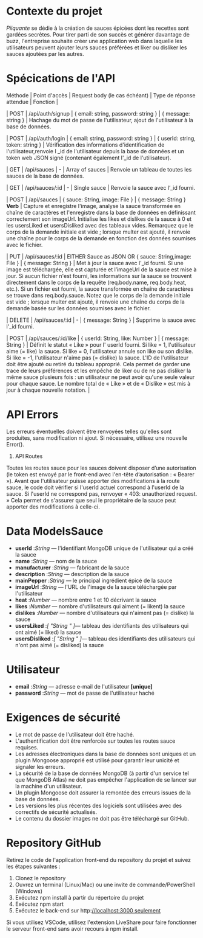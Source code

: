﻿# Contexte du projet

_Piiquante_ se dédie à la création de sauces épicées dont les recettes sont gardées secrètes. Pour tirer parti de son succès et générer davantage de buzz, l'entreprise souhaite créer une application web dans laquelle les utilisateurs peuvent ajouter leurs sauces préférées et liker ou disliker les sauces ajoutées par les autres.

# Spécications de l'API

Méthode | Point d'accès | Request body (le cas échéant) | Type de réponse attendue | Fonction |

| POST
| /api/auth/signup
| { email: string, password: string }
| { message: string }
| Hachage du mot de passe de l'utilisateur, ajout de l'utilisateur à la base de données.

| POST
| /api/auth/login
| { email: string, password: string }
| { userId: string, token: string }
| Vérification des informations d'identification de l'utilisateur,renvoie l \_id de l'utilisateur depuis la base de données et un token web JSON signé (contenant également l'\_id de l'utilisateur).

| GET
| /api/sauces
| -
| Array of sauces
| Renvoie un tableau de toutes les sauces de la base de données.

| GET
| /api/sauces/:id
| -
| Single sauce
| Renvoie la sauce avec l’\_id fourni.

| POST
| /api/sauces
| { sauce: String, image: File }
| { message: String } **Verb**
| Capture et enregistre l'image, analyse la sauce transformée en chaîne de caractères et l'enregistre dans la base de données en définissant correctement son imageUrl. Initialise les likes et dislikes de la sauce à 0 et les usersLiked et usersDisliked avec des tableaux vides. Remarquez que le corps de la demande initiale est vide ; lorsque multer est ajouté, il renvoie une chaîne pour le corps de la demande en fonction des données soumises avec le fichier.

| PUT
| /api/sauces/:id
| EITHER Sauce as JSON OR { sauce: String,image: File }
| { message: String }
| Met à jour la sauce avec l'\_id fourni. Si une image est téléchargée, elle est capturée et l’imageUrl de la sauce est mise à jour. Si aucun fichier n'est fourni, les informations sur la sauce se trouvent directement dans le corps de la requête (req.body.name, req.body.heat, etc.). Si un fichier est fourni, la sauce transformée en chaîne de caractères se trouve dans req.body.sauce. Notez que le corps de la demande initiale est vide ; lorsque multer est ajouté, il renvoie une chaîne du corps de la demande basée sur les données soumises avec le fichier.

| DELETE
| /api/sauces/:id
| -
| { message: String }
| Supprime la sauce avec l'\_id fourni.

| POST
| /api/sauces/:id/like
| { userId: String, like: Number }
| { message: String }
| Définit le statut « Like » pour l' userId fourni. Si like = 1, l'utilisateur aime (= like) la sauce. Si like = 0, l'utilisateur annule son like ou son dislike. Si like = -1, l'utilisateur n'aime pas (= dislike) la sauce. L'ID de l'utilisateur doit être ajouté ou retiré du tableau approprié. Cela permet de garder une trace de leurs préférences et les empêche de liker ou de ne pas disliker la même sauce plusieurs fois : un utilisateur ne peut avoir qu'une seule valeur pour chaque sauce. Le nombre total de « Like » et de « Dislike » est mis à jour à chaque nouvelle notation. |

# API Errors

Les erreurs éventuelles doivent être renvoyées telles qu'elles sont produites, sans modification ni ajout. Si nécessaire, utilisez une nouvelle Error().

1. API Routes

Toutes les routes sauce pour les sauces doivent disposer d’une autorisation (le token est envoyé par le front-end avec l'en-tête d’autorisation : « Bearer <token> »). Avant que l'utilisateur puisse apporter des modifications à la route sauce, le code doit vérifier si l'userId actuel correspond à l'userId de la sauce. Si l'userId ne correspond pas, renvoyer « 403: unauthorized request. » Cela permet de s'assurer que seul le propriétaire de la sauce peut apporter des modifications à celle-ci.

# Data ModelsSauce

- **userId** :_String_ — l'identifiant MongoDB unique de l'utilisateur qui a créé la sauce
- **name** :_String_ — nom de la sauce
- **manufacturer** :_String_ — fabricant de la sauce
- **description** :_String_ — description de la sauce
- **mainPepper** :_String_ — le principal ingrédient épicé de la sauce
- **imageUrl** :_String_ — l'URL de l'image de la sauce téléchargée par l'utilisateur
- **heat** :_Number_ — nombre entre 1 et 10 décrivant la sauce
- **likes** :_Number_ — nombre d'utilisateurs qui aiment (= likent) la sauce
- **dislikes** :_Number_ — nombre d'utilisateurs qui n'aiment pas (= dislike) la sauce
- **usersLiked** :_[ "String <userId>" ]_— tableau des identifiants des utilisateurs qui ont aimé (= liked) la sauce
- **usersDisliked** :_[ "String <userId>" ]_— tableau des identifiants des utilisateurs qui n'ont pas aimé (= disliked) la sauce

# Utilisateur

- **email** :_String_ — adresse e-mail de l'utilisateur **[unique]**
- **password** :_String_ — mot de passe de l'utilisateur haché

# Exigences de sécurité

- Le mot de passe de l'utilisateur doit être haché.
- L'authentification doit être renforcée sur toutes les routes sauce requises.
- Les adresses électroniques dans la base de données sont uniques et un plugin Mongoose approprié est utilisé pour garantir leur unicité et signaler les erreurs.
- La sécurité de la base de données MongoDB (à partir d'un service tel que MongoDB Atlas) ne doit pas empêcher l'application de se lancer sur la machine d'un utilisateur.
- Un plugin Mongoose doit assurer la remontée des erreurs issues de la base de données.
- Les versions les plus récentes des logiciels sont utilisées avec des correctifs de sécurité actualisés.
- Le contenu du dossier images ne doit pas être téléchargé sur GitHub.

# Repository GitHub

Retirez le code de l'application front-end du repository du projet et suivez les étapes suivantes :

1. Clonez le repository
1. Ouvrez un terminal (Linux/Mac) ou une invite de commande/PowerShell (Windows)
1. Exécutez npm install à partir du répertoire du projet
1. Exécutez npm start
1. Exécutez le back-end sur http:[//localhost:3000 seulement](http://localhost:3000/)

Si vous utilisez VSCode, utilisez l'extension LiveShare pour faire fonctionner le serveur front-end sans avoir recours à npm install.
